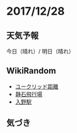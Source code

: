 # 2017/12/28

## 天気予報

今日（晴れ）/ 明日（晴れ）

## WikiRandom

* [ユークリッド距離](https://ja.wikipedia.org/wiki/%E3%83%A6%E3%83%BC%E3%82%AF%E3%83%AA%E3%83%83%E3%83%89%E8%B7%9D%E9%9B%A2)
* [静石飛行場](https://ja.wikipedia.org/wiki/%E9%9D%99%E7%9F%B3%E9%A3%9B%E8%A1%8C%E5%A0%B4)
* [入野駅](https://ja.wikipedia.org/wiki/%E5%85%A5%E9%87%8E%E9%A7%85)

## 気づき

